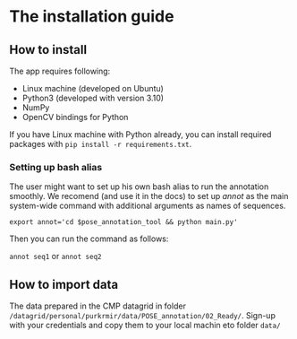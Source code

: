 # The installation guide


## How to install

The app requires following:
- Linux machine (developed on Ubuntu)
- Python3 (developed with version 3.10)
- NumPy
- OpenCV bindings for Python

If you have Linux machine with Python already, you can install required packages with `pip install -r requirements.txt`.

### Setting up bash alias

The user might want to set up his own bash alias to run the annotation smoothly. We recomend (and use it in the docs) to set up _annot_ as the main system-wide command with additional arguments as names of sequences.

`export annot='cd $pose_annotation_tool && python main.py'`

Then you can run the command as follows:

`annot seq1` or `annot seq2`

## How to import data

The data prepared in the CMP datagrid in folder `/datagrid/personal/purkrmir/data/POSE_annotation/02_Ready/`. Sign-up with your credentials and copy them to your local machin eto folder `data/`